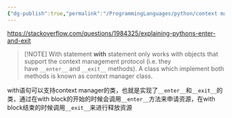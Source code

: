 ```yaml
---
{"dg-publish":true,"permalink":"/ProgrammingLanguages/python/context manager/","noteIcon":"3"}
---
```



https://stackoverflow.com/questions/1984325/explaining-pythons-enter-and-exit

> [!NOTE] With statement
> **with** statement only works with objects that support the context management protocol (i.e. they have `__enter__` and `__exit__` methods). A class which implement both methods is known as context manager class.

with语句可以支持context manager的类，也就是实现了`__enter__`和`__exit__`的类，通过在with block的开始的时候会调用`__enter__`方法来申请资源，在with block结束的时候调用`__exit__`来进行释放资源